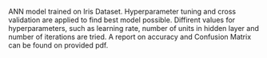ANN model trained on Iris Dataset. Hyperparameter tuning and cross validation are 
applied to find best model possible. Diffirent values for hyperparameters, such as 
learning rate, number of units in hidden layer and number of iterations are tried.
A report on accuracy and Confusion Matrix can be found on provided pdf.
